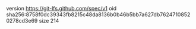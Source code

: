 version https://git-lfs.github.com/spec/v1
oid sha256:8758f0dc39343fb8215c48da8136b0b46b5bb7a627db76247108520278cd3e69
size 214
